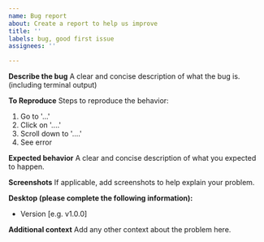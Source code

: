 ```yaml
---
name: Bug report
about: Create a report to help us improve
title: ''
labels: bug, good first issue
assignees: ''

---
```


**Describe the bug**
A clear and concise description of what the bug is. (including terminal output)

**To Reproduce**
Steps to reproduce the behavior:
1. Go to '...'
2. Click on '....'
3. Scroll down to '....'
4. See error

**Expected behavior**
A clear and concise description of what you expected to happen.

**Screenshots**
If applicable, add screenshots to help explain your problem.

**Desktop (please complete the following information):**
 - Version [e.g. v1.0.0]

**Additional context**
Add any other context about the problem here.
